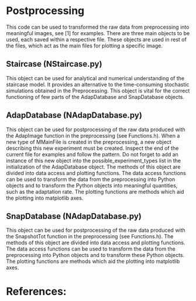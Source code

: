 # Postprocessing
This code can be used to transformed the raw data from preprocessing into meaningful images, see [1] for examples. There are three main objects to be used, each saved within a respective file. These objects are used in rest of the files, which act as the main files for plotting a specific image.
## Staircase (NStaircase.py)
This object can be used for analytical and numerical understanding of the staircase model. It provides an alternative to the time-consuming stochastic simulations obtained in the Preprocessing. This object is vital for the correct functioning of few parts of the AdapDatabase and SnapDatabase objects.
## AdapDatabase (NAdapDatabase.py)
This object can be used for postprocessing of the raw data produced with the AdapImage function in the preprocessing (see Functions.h). When a new type of MMainFile is created in the preprocessing, a new object describing this new experiment must be created. Inspect the end of the current file for examples and follow the pattern. Do not forget to add an instance of this new object into the possible_experiment_types list in the initialization of the AdapDatabase object. The methods of this object are divided into data access and plotting functions. The data access functions can be used to transform the data from the preprocessing into Python objects and to transform the Python objects into meaningful quantities, such as the adaptation rate. The plotting functions are methods which aid the plotting into matplotlib axes.
## SnapDatabase (NAdapDatabase.py)
This object can be used for postprocessing of the raw data produced with the SnapshotTot function in the preprocessing (see Functions.h). The methods of this object are divided into data access and plotting functions. The data access functions can be used to transform the data from the preprocessing into Python objects and to transform these Python objects. The plotting functions are methods which aid the plotting into matplotlib axes.

# References:
